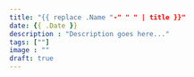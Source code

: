 ```yaml
---
title: "{{ replace .Name "-" " " | title }}"
date: {{ .Date }}
description : "Description goes here..."
tags: [""]
image : ""
draft: true
---
```

<!--
+++
title = '{{ replace .File.ContentBaseName "-" " " | title }}'
date = {{ .Date }}
draft = true
+++
-->